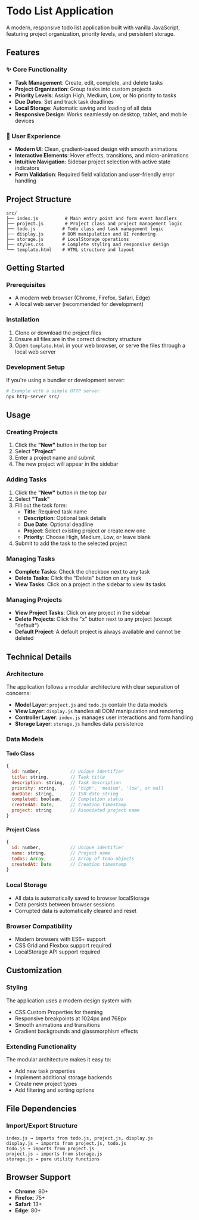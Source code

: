 # Todo List Application

A modern, responsive todo list application built with vanilla JavaScript, featuring project organization, priority levels, and persistent storage.

## Features

### ✨ Core Functionality
- **Task Management**: Create, edit, complete, and delete tasks
- **Project Organization**: Group tasks into custom projects
- **Priority Levels**: Assign High, Medium, Low, or No priority to tasks
- **Due Dates**: Set and track task deadlines
- **Local Storage**: Automatic saving and loading of all data
- **Responsive Design**: Works seamlessly on desktop, tablet, and mobile devices

### 🎨 User Experience
- **Modern UI**: Clean, gradient-based design with smooth animations
- **Interactive Elements**: Hover effects, transitions, and micro-animations
- **Intuitive Navigation**: Sidebar project selection with active state indicators
- **Form Validation**: Required field validation and user-friendly error handling

## Project Structure

```
src/
├── index.js          # Main entry point and form event handlers
├── project.js        # Project class and project management logic
├── todo.js          # Todo class and task management logic
├── display.js       # DOM manipulation and UI rendering
├── storage.js       # LocalStorage operations
├── styles.css       # Complete styling and responsive design
└── template.html    # HTML structure and layout
```

## Getting Started

### Prerequisites
- A modern web browser (Chrome, Firefox, Safari, Edge)
- A local web server (recommended for development)

### Installation

1. Clone or download the project files
2. Ensure all files are in the correct directory structure
3. Open `template.html` in your web browser, or serve the files through a local web server

### Development Setup
If you're using a bundler or development server:
```bash
# Example with a simple HTTP server
npx http-server src/
```

## Usage

### Creating Projects
1. Click the **"New"** button in the top bar
2. Select **"Project"**
3. Enter a project name and submit
4. The new project will appear in the sidebar

### Adding Tasks
1. Click the **"New"** button in the top bar
2. Select **"Task"**
3. Fill out the task form:
   - **Title**: Required task name
   - **Description**: Optional task details
   - **Due Date**: Optional deadline
   - **Project**: Select existing project or create new one
   - **Priority**: Choose High, Medium, Low, or leave blank
4. Submit to add the task to the selected project

### Managing Tasks
- **Complete Tasks**: Check the checkbox next to any task
- **Delete Tasks**: Click the "Delete" button on any task
- **View Tasks**: Click on a project in the sidebar to view its tasks

### Managing Projects
- **View Project Tasks**: Click on any project in the sidebar
- **Delete Projects**: Click the "x" button next to any project (except "default")
- **Default Project**: A default project is always available and cannot be deleted

## Technical Details

### Architecture
The application follows a modular architecture with clear separation of concerns:

- **Model Layer**: `project.js` and `todo.js` contain the data models
- **View Layer**: `display.js` handles all DOM manipulation and rendering
- **Controller Layer**: `index.js` manages user interactions and form handling
- **Storage Layer**: `storage.js` handles data persistence

### Data Models

#### Todo Class
```javascript
{
  id: number,           // Unique identifier
  title: string,        // Task title
  description: string,  // Task description
  priority: string,     // 'high', 'medium', 'low', or null
  dueDate: string,      // ISO date string
  completed: boolean,   // Completion status
  createdAt: Date,      // Creation timestamp
  project: string       // Associated project name
}
```

#### Project Class
```javascript
{
  id: number,           // Unique identifier
  name: string,         // Project name
  todos: Array,         // Array of todo objects
  createdAt: Date       // Creation timestamp
}
```

### Local Storage
- All data is automatically saved to browser localStorage
- Data persists between browser sessions
- Corrupted data is automatically cleared and reset

### Browser Compatibility
- Modern browsers with ES6+ support
- CSS Grid and Flexbox support required
- LocalStorage API support required

## Customization

### Styling
The application uses a modern design system with:
- CSS Custom Properties for theming
- Responsive breakpoints at 1024px and 768px
- Smooth animations and transitions
- Gradient backgrounds and glassmorphism effects

### Extending Functionality
The modular architecture makes it easy to:
- Add new task properties
- Implement additional storage backends
- Create new project types
- Add filtering and sorting options

## File Dependencies

### Import/Export Structure
```
index.js → imports from todo.js, project.js, display.js
display.js → imports from project.js, todo.js
todo.js → imports from project.js
project.js → imports from storage.js
storage.js → pure utility functions
```

## Browser Support

- **Chrome**: 80+
- **Firefox**: 75+
- **Safari**: 13+
- **Edge**: 80+
